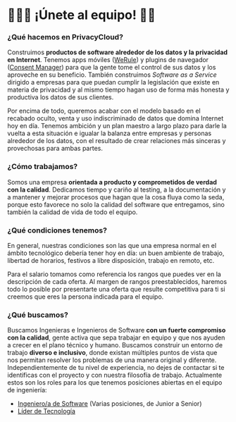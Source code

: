 # 👩🏾‍💻 ¡Únete al equipo! 👨‍💻


### ¿Qué hacemos en PrivacyCloud?

Construimos **productos de software alrededor de los datos y la privacidad en Internet**. Tenemos apps móviles ([WeRule](https://werule.app)) y plugins de navegador ([Consent Manager](https://chrome.google.com/webstore/detail/consent-manager/gpkoajillfmlpnglbagpplnphadbfalh?hl=en)) para que la gente tome el control de sus datos y los aproveche en su beneficio. También construimos _Software as a Service_ dirigido a empresas para que puedan cumplir la legislación que existe en materia de privacidad y al mismo tiempo hagan uso de forma más honesta y productiva los datos de sus clientes.

Por encima de todo, queremos acabar con el modelo basado en el recabado oculto, venta y uso indiscriminado de datos que domina Internet hoy en día. Tenemos ambición y un plan maestro a largo plazo para darle la vuelta a esta situación e igualar la balanza entre empresas y personas alrededor de los datos, con el resultado de crear relaciones más sinceras y provechosas para ambas partes.

### ¿Cómo trabajamos?

Somos una empresa **orientada a producto y comprometidos de verdad con la calidad**. Dedicamos tiempo y cariño al testing, a la documentación y a mantener y mejorar procesos que hagan que la cosa fluya como la seda, porque esto favorece no solo la calidad del software que entregamos, sino también la calidad de vida de todo el equipo.

### ¿Qué condiciones tenemos?

En general, nuestras condiciones son las que una empresa normal en el ámbito tecnológico debería tener hoy en día: un buen ambiente de trabajo, libertad de horarios, festivos a libre disposición, trabajo en remoto, etc.

Para el salario tomamos como referencia los rangos que puedes ver en la descripción de cada oferta. Al margen de rangos preestablecidos, haremos todo lo posible por presentarte una oferta que resulte competitiva para ti si creemos que eres la persona indicada para el equipo.

### ¿Qué buscamos?

Buscamos Ingenieras e Ingenieros de Software **con un fuerte compromiso con la calidad**, gente activa que sepa trabajar en equipo y que nos ayuden a crecer en el plano técnico y humano. Buscamos construir un entorno de trabajo **diverso e inclusivo**, donde existan múltiples puntos de vista que nos permitan resolver los problemas de una manera original y diferente. Independientemente de tu nivel de experiencia, no dejes de contactar si te identificas con el proyecto y con nuestra filosofía de trabajo. Actualmente estos son los roles para los que tenemos posiciones abiertas en el equipo de ingeniería:

- [Ingeniero/a de Software](https://github.com/privacycloud/jobs/issues/3) (Varias posiciones, de Junior a Senior)
- [Líder de Tecnología](https://github.com/privacycloud/jobs/issues/5)

